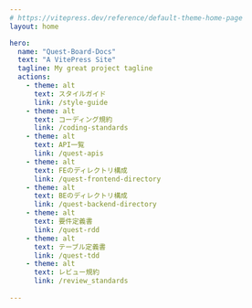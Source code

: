 ```yaml
---
# https://vitepress.dev/reference/default-theme-home-page
layout: home

hero:
  name: "Quest-Board-Docs"
  text: "A VitePress Site"
  tagline: My great project tagline
  actions:
    - theme: alt
      text: スタイルガイド
      link: /style-guide
    - theme: alt
      text: コーディング規約
      link: /coding-standards
    - theme: alt
      text: API一覧
      link: /quest-apis      
    - theme: alt
      text: FEのディレクトリ構成
      link: /quest-frontend-directory
    - theme: alt
      text: BEのディレクトリ構成
      link: /quest-backend-directory
    - theme: alt
      text: 要件定義書
      link: /quest-rdd    
    - theme: alt
      text: テーブル定義書
      link: /quest-tdd 
    - theme: alt
      text: レビュー規約
      link: /review_standards 
               
---
```

